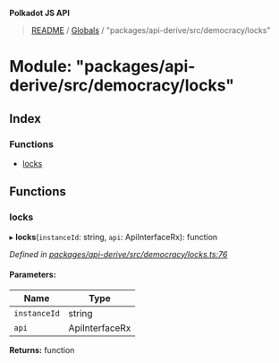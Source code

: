 **Polkadot JS API**

> [README](../README.md) / [Globals](../globals.md) / "packages/api-derive/src/democracy/locks"

# Module: "packages/api-derive/src/democracy/locks"

## Index

### Functions

* [locks](_packages_api_derive_src_democracy_locks_.md#locks)

## Functions

### locks

▸ **locks**(`instanceId`: string, `api`: ApiInterfaceRx): function

*Defined in [packages/api-derive/src/democracy/locks.ts:76](https://github.com/polkadot-js/api/blob/0c4cc51f7/packages/api-derive/src/democracy/locks.ts#L76)*

#### Parameters:

Name | Type |
------ | ------ |
`instanceId` | string |
`api` | ApiInterfaceRx |

**Returns:** function

